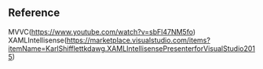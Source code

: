 ## Reference
MVVC(https://www.youtube.com/watch?v=sbFl47NM5fo)
XAMLIntellisense(https://marketplace.visualstudio.com/items?itemName=KarlShifflettkdawg.XAMLIntellisensePresenterforVisualStudio2015)